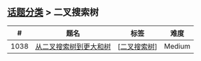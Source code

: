 <!--|This file generated by command(leetcode tag); DO NOT EDIT.            |-->
<!--+----------------------------------------------------------------------+-->
<!--|@author    openset <openset.wang@gmail.com>                           |-->
<!--|@link      https://github.com/openset                                 |-->
<!--|@home      https://github.com/openset/leetcode                        |-->
<!--+----------------------------------------------------------------------+-->

## [话题分类](https://github.com/openset/leetcode/blob/master/tag/README.md) > 二叉搜索树

| # | 题名 | 标签 | 难度 |
| :-: | - | - | :-: |
| 1038 | [从二叉搜索树到更大和树](https://github.com/openset/leetcode/tree/master/problems/binary-search-tree-to-greater-sum-tree) | [[二叉搜索树](https://github.com/openset/leetcode/tree/master/tag/binary-search-tree/README.md)]  | Medium |
